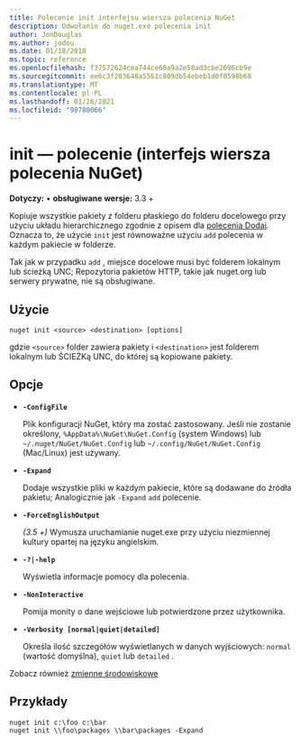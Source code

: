```yaml
---
title: Polecenie init interfejsu wiersza polecenia NuGet
description: Odwołanie do nuget.exe polecenia init
author: JonDouglas
ms.author: jodou
ms.date: 01/18/2018
ms.topic: reference
ms.openlocfilehash: f37572624cea744ce60a9a2e58ad3cbe2696cb9e
ms.sourcegitcommit: ee6c3f203648a5561c809db54ebeb1d0f0598b68
ms.translationtype: MT
ms.contentlocale: pl-PL
ms.lasthandoff: 01/26/2021
ms.locfileid: "98780066"
---
```

# <a name="init-command-nuget-cli"></a>init — polecenie (interfejs wiersza polecenia NuGet)

**Dotyczy:** &bullet; **obsługiwane wersje:** 3.3 +

Kopiuje wszystkie pakiety z folderu płaskiego do folderu docelowego przy użyciu układu hierarchicznego zgodnie z opisem dla [polecenia Dodaj](cli-ref-add.md). Oznacza to, że użycie `init` jest równoważne użyciu `add` polecenia w każdym pakiecie w folderze.

Tak jak w przypadku `add` , miejsce docelowe musi być folderem lokalnym lub ścieżką UNC; Repozytoria pakietów HTTP, takie jak nuget.org lub serwery prywatne, nie są obsługiwane.

## <a name="usage"></a>Użycie

```cli
nuget init <source> <destination> [options]
```

gdzie `<source>` folder zawiera pakiety i `<destination>` jest folderem lokalnym lub ŚCIEŻKą UNC, do której są kopiowane pakiety.

## <a name="options"></a>Opcje

- **`-ConfigFile`**

  Plik konfiguracji NuGet, który ma zostać zastosowany. Jeśli nie zostanie określony, `%AppData%\NuGet\NuGet.Config` (system Windows) lub `~/.nuget/NuGet/NuGet.Config` lub `~/.config/NuGet/NuGet.Config` (Mac/Linux) jest używany.

- **`-Expand`**

  Dodaje wszystkie pliki w każdym pakiecie, które są dodawane do źródła pakietu; Analogicznie jak `-Expand` `add` polecenie.

- **`-ForceEnglishOutput`**

  *(3.5 +)* Wymusza uruchamianie nuget.exe przy użyciu niezmiennej kultury opartej na języku angielskim.

- **`-?|-help`**

  Wyświetla informacje pomocy dla polecenia.

- **`-NonInteractive`**

  Pomija monity o dane wejściowe lub potwierdzone przez użytkownika.

- **`-Verbosity [normal|quiet|detailed]`**

  Określa ilość szczegółów wyświetlanych w danych wyjściowych: `normal` (wartość domyślna), `quiet` lub `detailed` .

Zobacz również [zmienne środowiskowe](cli-ref-environment-variables.md)

## <a name="examples"></a>Przykłady

```cli
nuget init c:\foo c:\bar
nuget init \\foo\packages \\bar\packages -Expand
```
